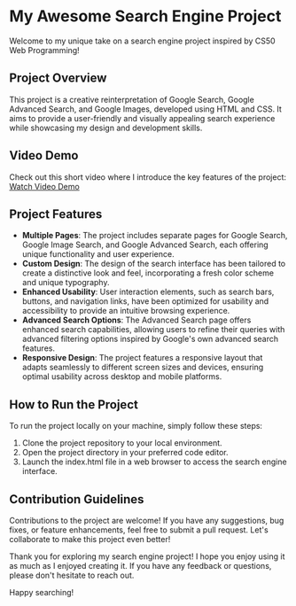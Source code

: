 # My Awesome Search Engine Project

Welcome to my unique take on a search engine project inspired by CS50 Web Programming!

## Project Overview

This project is a creative reinterpretation of Google Search, Google Advanced Search, and Google Images, developed using HTML and CSS. It aims to provide a user-friendly and visually appealing search experience while showcasing my design and development skills.

## Video Demo

Check out this short video where I introduce the key features of the project: [Watch Video Demo](https://youtu.be/Z91aDgA-roc)

## Project Features

- **Multiple Pages**: The project includes separate pages for Google Search, Google Image Search, and Google Advanced Search, each offering unique functionality and user experience.
- **Custom Design**: The design of the search interface has been tailored to create a distinctive look and feel, incorporating a fresh color scheme and unique typography.
- **Enhanced Usability**: User interaction elements, such as search bars, buttons, and navigation links, have been optimized for usability and accessibility to provide an intuitive browsing experience.
- **Advanced Search Options**: The Advanced Search page offers enhanced search capabilities, allowing users to refine their queries with advanced filtering options inspired by Google's own advanced search features.
- **Responsive Design**: The project features a responsive layout that adapts seamlessly to different screen sizes and devices, ensuring optimal usability across desktop and mobile platforms.

## How to Run the Project

To run the project locally on your machine, simply follow these steps:
1. Clone the project repository to your local environment.
2. Open the project directory in your preferred code editor.
3. Launch the index.html file in a web browser to access the search engine interface.

## Contribution Guidelines

Contributions to the project are welcome! If you have any suggestions, bug fixes, or feature enhancements, feel free to submit a pull request. Let's collaborate to make this project even better!

Thank you for exploring my search engine project! I hope you enjoy using it as much as I enjoyed creating it. If you have any feedback or questions, please don't hesitate to reach out.

Happy searching!

